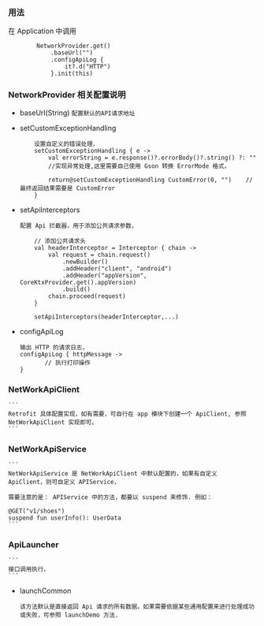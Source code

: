 ### 用法
在 Application 中调用
```
        NetworkProvider.get()
            .baseUrl("")
            .configApiLog {
                it?.d("HTTP")
            }.init(this)
```
### NetworkProvider 相关配置说明

- baseUrl(String)
    `配置默认的API请求地址`

- setCustomExceptionHandling
    ```
        设置自定义的错误处理，
        setCustomExceptionHandling { e ->
            val errorString = e.response()?.errorBody()?.string() ?: ""
            //实现异常处理,这里需要自己使用 Gson 转换 ErrorMode 格式，

            return@setCustomExceptionHandling CustomError(0, "")    // 最终返回结果需要是 CustomError
        }
    ```

- setApiInterceptors
    ```
    配置 Api 拦截器，用于添加公共请求参数，

        // 添加公共请求头
        val headerInterceptor = Interceptor { chain ->
            val request = chain.request()
                .newBuilder()
                .addHeader("client", "android")
                .addHeader("appVersion", CoreKtxProvider.get().appVersion)
                .build()
            chain.proceed(request)
        }

        setApiInterceptors(headerInterceptor,...)
    ```

- configApiLog
    ```
    输出 HTTP 的请求日志，
    configApiLog { httpMessage ->
           // 执行打印操作
    }
    ```

### NetWorkApiClient
    ```
    Retrofit 具体配置实现，如有需要，可自行在 app 模块下创建一个 ApiClient, 参照 NetWorkApiClient 实现即可。
    ```

### NetWorkApiService
    ```
    NetWorkApiService 是 NetWorkApiClient 中默认配置的，如果有自定义 ApiClient，则可自定义 APIService，

    需要注意的是： APIService 中的方法，都要以 suspend 来修饰. 例如：

    @GET("v1/shoes")
    suspend fun userInfo(): UserData
    ```

### ApiLauncher
    ```
    接口调用执行，
    ```
- launchCommon
    ```
    该方法默认是直接返回 Api 请求的所有数据，如果需要依据某些通用配置来进行处理成功或失败，可参照 launchDemo 方法.
    ```
